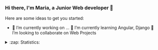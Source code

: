 ### Hi there, I'm Maria, a Junior Web developer 👋



Here are some ideas to get you started:

- 🔭 I’m currently working on ...
🌱 I’m currently learning Angular, Django
👯 I’m looking to collaborate on Web Projects
<!-- 
- 🤔 I’m looking for help with ...
- 💬 Ask me about ...
- 📫 How to reach me: ...
- 😄 Pronouns: ...
- ⚡ Fun fact: ...
-->

<details>
  <summary>:zap: Statistics:</summary>
   <img align="left" alt="codeSTACKr's GitHub Stats" src="https://github-readme-stats.vercel.app/api/top-langs/?username=marilisok&langs_count=8&layout=compact" />
   <p> 
    <img align="left" alt="codeSTACKr's GitHub Stats" src="https://github-readme-stats.vercel.app/api?username=marilisok&show_icons=true" />
  </p>
</details>
